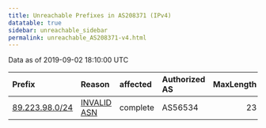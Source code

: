 ```yaml
---
title: Unreachable Prefixes in AS208371 (IPv4)
datatable: true
sidebar: unreachable_sidebar
permalink: unreachable_AS208371-v4.html
---
```


Data as of 2019-09-02 18:10:00 UTC


<div class="datatable-begin"></div>

| Prefix                                                 | Reason                                                                                                 | affected   | Authorized AS   |   MaxLength | Anchor                                         |   unreachable /24s |
|:-------------------------------------------------------|:-------------------------------------------------------------------------------------------------------|:-----------|:----------------|------------:|:-----------------------------------------------|-------------------:|
| [89.223.98.0/24](https://stat.ripe.net/89.223.98.0/24) | [INVALID ASN](https://rpki-validator.ripe.net/announcement-preview?asn=AS208371&prefix=89.223.98.0/24) | complete   | AS56534         |          23 | [RIPE](unreachable_RIPE_NCC_RPKI_Root-v4.html) |                  1 |

<div class="datatable-end"></div>